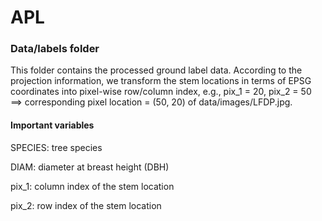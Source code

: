 # APL

### Data/labels folder

This folder contains the processed ground label data. According to the projection information, we transform the stem locations in terms of EPSG coordinates into pixel-wise row/column index, e.g., pix_1 = 20, pix_2 = 50 ==> corresponding pixel location = (50, 20) of data/images/LFDP.jpg.

#### Important variables

SPECIES: tree species

DIAM: diameter at breast height (DBH)

pix_1: column index of the stem location

pix_2: row index of the stem location
